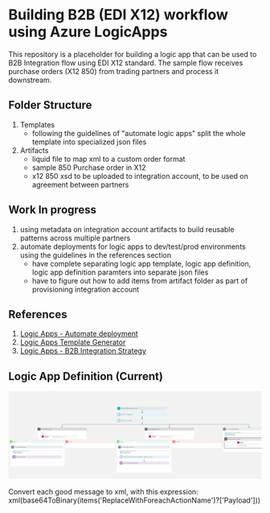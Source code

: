 # Building B2B (EDI X12) workflow using Azure LogicApps

This repository is a placeholder for building a logic app that can be used to B2B Integration flow using EDI X12 standard. The sample flow receives purchase orders (X12 850) from trading partners and process it downstream.

## Folder Structure

1. Templates
    - following the guidelines of "automate logic apps" split the whole template into specialized json files
2. Artifacts
    - liquid file to map xml to a custom order format
    - sample 850 Purchase order in X12
    - x12 850 xsd to be uploaded to integration account, to be used on agreement between partners

## Work In progress

1. using metadata on integration account artifacts to build reusable patterns across multiple partners
2. automate deployments for logic apps to dev/test/prod environments using the guidelines in the references section
    - have complete separating logic app template, logic app definition, logic app definition paramters into separate json files
    - have to figure out how to add items from artifact folder as part of provisioning integration account

## References

1. [Logic Apps - Automate deployment](https://github.com/Azure-Samples/azure-logic-apps-deployment-samples)
2. [Logic Apps Template Generator](https://github.com/jeffhollan/LogicAppTemplateCreator)
3. [Logic Apps - B2B Integration Strategy](https://github.com/Azure/logicapps/blob/master/articles/microsoft-integration-with-azure-logic-apps.pdf)

## Logic App Definition (Current)

<img src="media/LogicAppDefinition.png" alt="Designer View" />

Convert each good message to xml, with this expression:
xml(base64ToBinary(items('ReplaceWithForeachActionName')?['Payload']))